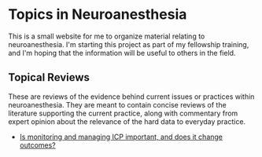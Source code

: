 # Topics in Neuroanesthesia

This is a small website for me to organize material relating to neuroanesthesia. I'm starting this project as part of my fellowship training, and I'm hoping that the information will be useful to others in the field.

## Topical Reviews

These are reviews of the evidence behind current issues or practices within neuroanesthesia. They are meant to contain concise reviews of the literature supporting the current practice, along with commentary from expert opinion about the relevance of the hard data to everyday practice.

* [Is monitoring and managing ICP important, and does it change outcomes?](/icp_review)
